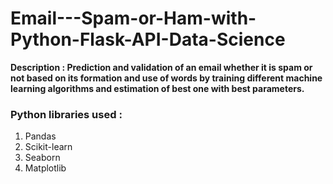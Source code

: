# Email---Spam-or-Ham-with-Python-Flask-API-Data-Science
__Description : Prediction and validation of an email whether it is spam or not based on its formation and use of words by training different machine learning algorithms and estimation of best one with best parameters.__

### Python libraries used :

1. Pandas
2. Scikit-learn
3. Seaborn
4. Matplotlib
